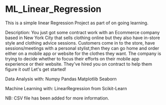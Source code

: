 # ML_Linear_Regression
This is a simple linear Regression Project as part of on going learning.


Description: You just got some contract work with an Ecommerce company based in New York City
that sells clothing online but they also have in-store style and clothing advice sessions. Customers come in to the store, have 
sessions/meetings with a personal stylist,then they can go home and order either on a mobile app or website for the clothes they want.
The company is trying to decide whether to focus their efforts on their mobile app experience or their website. They've hired you on 
contract to help them figure it out! Let's get started!


Data Analysis with:
Numpy
Pandas
Matplotlib
Seaborn

Machine Learning with:
LinearRegression from Scikit-Learn

NB: CSV file has been added for more information.
